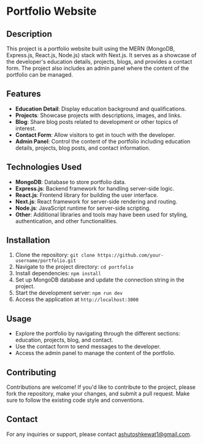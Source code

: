 # Portfolio Website

## Description
This project is a portfolio website built using the MERN (MongoDB, Express.js, React.js, Node.js) stack with Next.js. It serves as a showcase of the developer's education details, projects, blogs, and provides a contact form. The project also includes an admin panel where the content of the portfolio can be managed.

## Features
- **Education Detail**: Display education background and qualifications.
- **Projects**: Showcase projects with descriptions, images, and links.
- **Blog**: Share blog posts related to development or other topics of interest.
- **Contact Form**: Allow visitors to get in touch with the developer.
- **Admin Panel**: Control the content of the portfolio including education details, projects, blog posts, and contact information.

## Technologies Used
- **MongoDB**: Database to store portfolio data.
- **Express.js**: Backend framework for handling server-side logic.
- **React.js**: Frontend library for building the user interface.
- **Next.js**: React framework for server-side rendering and routing.
- **Node.js**: JavaScript runtime for server-side scripting.
- **Other**: Additional libraries and tools may have been used for styling, authentication, and other functionalities.

## Installation
1. Clone the repository: `git clone https://github.com/your-username/portfolio.git`
2. Navigate to the project directory: `cd portfolio`
3. Install dependencies: `npm install`
4. Set up MongoDB database and update the connection string in the project.
5. Start the development server: `npm run dev`
6. Access the application at `http://localhost:3000`

## Usage
- Explore the portfolio by navigating through the different sections: education, projects, blog, and contact.
- Use the contact form to send messages to the developer.
- Access the admin panel to manage the content of the portfolio.

## Contributing
Contributions are welcome! If you'd like to contribute to the project, please fork the repository, make your changes, and submit a pull request. Make sure to follow the existing code style and conventions.

## Contact
For any inquiries or support, please contact [ashutoshkewat1@gmail.com](mailto:ashutoshkewat1@gmail.com).
